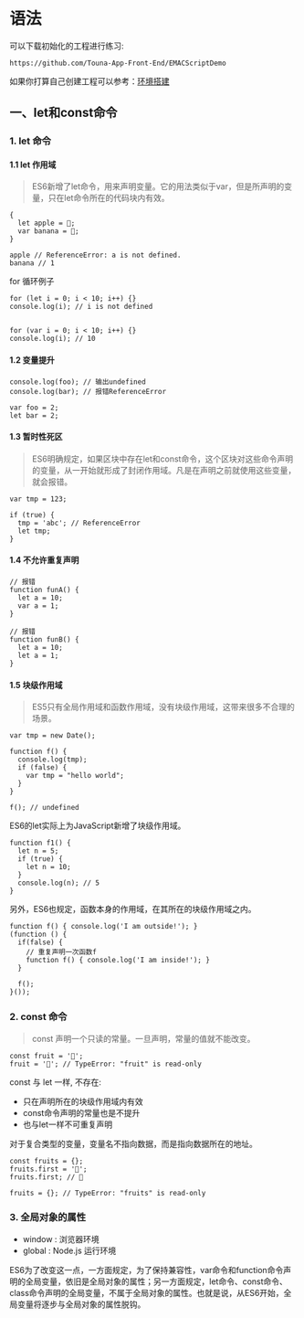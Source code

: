 # 语法

可以下载初始化的工程进行练习: 

```
https://github.com/Touna-App-Front-End/EMACScriptDemo
```
如果你打算自己创建工程可以参考：[环境搭建](./huan_jing_da_jian.md)


## 一、let和const命令


### 1. let 命令

#### 1.1 let 作用域

> ES6新增了let命令，用来声明变量。它的用法类似于var，但是所声明的变量，只在let命令所在的代码块内有效。 

```
{
  let apple = 🍎;
  var banana = 🍌;
}

apple // ReferenceError: a is not defined.
banana // 1
```

for 循环例子

```
for (let i = 0; i < 10; i++) {}
console.log(i); // i is not defined


for (var i = 0; i < 10; i++) {}
console.log(i); // 10
```

#### 1.2 变量提升

```
console.log(foo); // 输出undefined
console.log(bar); // 报错ReferenceError

var foo = 2;
let bar = 2;
```

#### 1.3 暂时性死区

> ES6明确规定，如果区块中存在let和const命令，这个区块对这些命令声明的变量，从一开始就形成了封闭作用域。凡是在声明之前就使用这些变量，就会报错。

```
var tmp = 123;

if (true) {
  tmp = 'abc'; // ReferenceError
  let tmp;
}
```

#### 1.4 不允许重复声明

```
// 报错
function funA() {
  let a = 10;
  var a = 1;
}

// 报错
function funB() {
  let a = 10;
  let a = 1;
}
```

#### 1.5 块级作用域

> ES5只有全局作用域和函数作用域，没有块级作用域，这带来很多不合理的场景。

```
var tmp = new Date();

function f() {
  console.log(tmp);
  if (false) {
    var tmp = "hello world";
  }
}

f(); // undefined
```

ES6的let实际上为JavaScript新增了块级作用域。

```
function f1() {
  let n = 5;
  if (true) {
    let n = 10;
  }
  console.log(n); // 5
}
```

另外，ES6也规定，函数本身的作用域，在其所在的块级作用域之内。

```
function f() { console.log('I am outside!'); }
(function () {
  if(false) {
    // 重复声明一次函数f
    function f() { console.log('I am inside!'); }
  }

  f();
}());
```

### 2. const 命令

> const 声明一个只读的常量。一旦声明，常量的值就不能改变。

```
const fruit = '🍎';
fruit = '🍊'; // TypeError: "fruit" is read-only
```

const 与 let 一样, 不存在:

- 只在声明所在的块级作用域内有效
- const命令声明的常量也是不提升
- 也与let一样不可重复声明

对于复合类型的变量，变量名不指向数据，而是指向数据所在的地址。

```
const fruits = {};
fruits.first = '🍎';
fruits.first; // 🍎 

fruits = {}; // TypeError: "fruits" is read-only
```

### 3. 全局对象的属性

- window : 浏览器环境
- global : Node.js 运行环境

ES6为了改变这一点，一方面规定，为了保持兼容性，var命令和function命令声明的全局变量，依旧是全局对象的属性；另一方面规定，let命令、const命令、class命令声明的全局变量，不属于全局对象的属性。也就是说，从ES6开始，全局变量将逐步与全局对象的属性脱钩。

